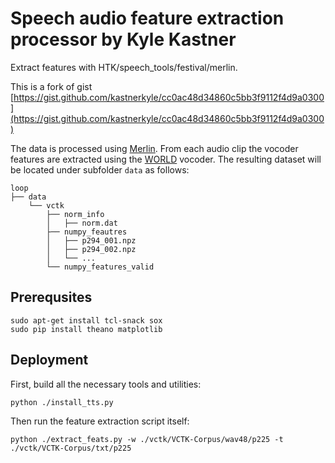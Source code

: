 # Speech audio feature extraction processor by Kyle Kastner

Extract features with HTK/speech\_tools/festival/merlin.

This is a fork of gist [https://gist.github.com/kastnerkyle/cc0ac48d34860c5bb3f9112f4d9a0300](https://gist.github.com/kastnerkyle/cc0ac48d34860c5bb3f9112f4d9a0300)

The data is processed using [Merlin](http://www.cstr.ed.ac.uk/projects/merlin/). From each audio clip the vocoder features are extracted using the [WORLD](https://github.com/mmorise/World) vocoder. The resulting dataset will be located under subfolder ```data``` as follows:

```
loop
├── data
    └── vctk
        ├── norm_info
        │   ├── norm.dat
        ├── numpy_feautres
        │   ├── p294_001.npz
        │   ├── p294_002.npz
        │   └── ...
        └── numpy_features_valid
```

## Prerequsites

```
sudo apt-get install tcl-snack sox
sudo pip install theano matplotlib
```

## Deployment

First, build all the necessary tools and utilities:

```
python ./install_tts.py
```

Then run the feature extraction script itself:

```
python ./extract_feats.py -w ./vctk/VCTK-Corpus/wav48/p225 -t ./vctk/VCTK-Corpus/txt/p225
```
